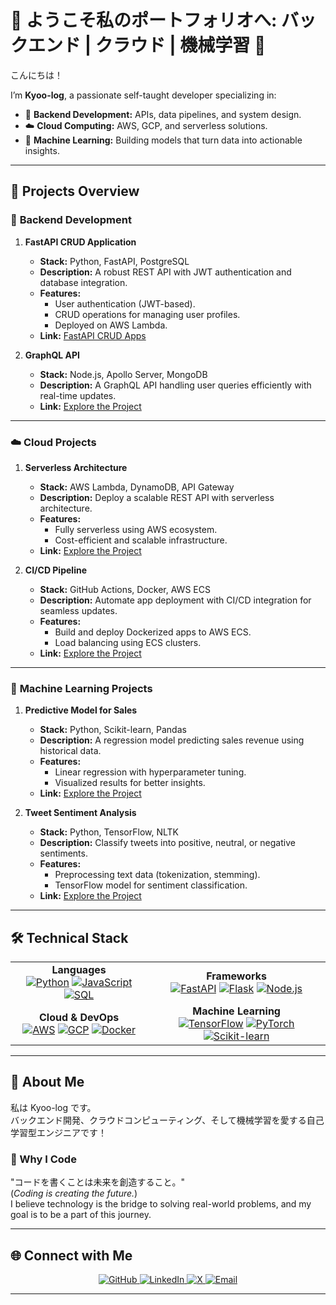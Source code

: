 # 🌟 ようこそ私のポートフォリオへ: バックエンド | クラウド | 機械学習 🌟  

こんにちは！    

I’m **Kyoo-log**, a passionate self-taught developer specializing in:  
- 🧰 **Backend Development:** APIs, data pipelines, and system design.  
- ☁️ **Cloud Computing:** AWS, GCP, and serverless solutions.  
- 🤖 **Machine Learning:** Building models that turn data into actionable insights.  

---

## 📂 Projects Overview  

### 🧰 **Backend Development**  
1. **FastAPI CRUD Application**  
   - **Stack:** Python, FastAPI, PostgreSQL  
   - **Description:** A robust REST API with JWT authentication and database integration.  
   - **Features:**  
     - User authentication (JWT-based).  
     - CRUD operations for managing user profiles.  
     - Deployed on AWS Lambda.  
   - **Link:** [FastAPI CRUD Apps](https://github.com/kyoo-log/FastAPI-CRUD-Application)  

2. **GraphQL API**  
   - **Stack:** Node.js, Apollo Server, MongoDB  
   - **Description:** A GraphQL API handling user queries efficiently with real-time updates.  
   - **Link:** [Explore the Project](backend/project2_graphql/)  

---

### ☁️ **Cloud Projects**  
1. **Serverless Architecture**  
   - **Stack:** AWS Lambda, DynamoDB, API Gateway  
   - **Description:** Deploy a scalable REST API with serverless architecture.  
   - **Features:**  
     - Fully serverless using AWS ecosystem.  
     - Cost-efficient and scalable infrastructure.  
   - **Link:** [Explore the Project](cloud/serverless/)  

2. **CI/CD Pipeline**  
   - **Stack:** GitHub Actions, Docker, AWS ECS  
   - **Description:** Automate app deployment with CI/CD integration for seamless updates.  
   - **Features:**  
     - Build and deploy Dockerized apps to AWS ECS.  
     - Load balancing using ECS clusters.  
   - **Link:** [Explore the Project](cloud/ci_cd_pipeline/)  

---

### 🤖 **Machine Learning Projects**  
1. **Predictive Model for Sales**  
   - **Stack:** Python, Scikit-learn, Pandas  
   - **Description:** A regression model predicting sales revenue using historical data.  
   - **Features:**  
     - Linear regression with hyperparameter tuning.  
     - Visualized results for better insights.  
   - **Link:** [Explore the Project](machine_learning/ml_project1/)  

2. **Tweet Sentiment Analysis**  
   - **Stack:** Python, TensorFlow, NLTK  
   - **Description:** Classify tweets into positive, neutral, or negative sentiments.  
   - **Features:**  
     - Preprocessing text data (tokenization, stemming).  
     - TensorFlow model for sentiment classification.  
   - **Link:** [Explore the Project](machine_learning/ml_project2/)  

---

## 🛠️ Technical Stack  

<p align="center">
  <table>
    <tr>
      <td align="center">
        <b>Languages</b><br>
        <a href="#"><img src="https://img.shields.io/badge/-Python-3776AB?logo=python&logoColor=white&style=for-the-badge" alt="Python"></a>
        <a href="#"><img src="https://img.shields.io/badge/-JavaScript-F7DF1E?logo=javascript&logoColor=black&style=for-the-badge" alt="JavaScript"></a>
        <a href="#"><img src="https://img.shields.io/badge/-SQL-003B57?logo=postgresql&logoColor=white&style=for-the-badge" alt="SQL"></a>
      </td>
      <td align="center">
        <b>Frameworks</b><br>
        <a href="#"><img src="https://img.shields.io/badge/-FastAPI-009688?logo=fastapi&logoColor=white&style=for-the-badge" alt="FastAPI"></a>
        <a href="#"><img src="https://img.shields.io/badge/-Flask-000000?logo=flask&logoColor=white&style=for-the-badge" alt="Flask"></a>
        <a href="#"><img src="https://img.shields.io/badge/-Node.js-339933?logo=node.js&logoColor=white&style=for-the-badge" alt="Node.js"></a>
      </td>
    </tr>
    <tr>
      <td align="center">
        <b>Cloud & DevOps</b><br>
        <a href="#"><img src="https://img.shields.io/badge/-AWS-232F3E?logo=amazon-aws&logoColor=white&style=for-the-badge" alt="AWS"></a>
        <a href="#"><img src="https://img.shields.io/badge/-GCP-4285F4?logo=google-cloud&logoColor=white&style=for-the-badge" alt="GCP"></a>
        <a href="#"><img src="https://img.shields.io/badge/-Docker-2496ED?logo=docker&logoColor=white&style=for-the-badge" alt="Docker"></a>
      </td>
      <td align="center">
        <b>Machine Learning</b><br>
        <a href="#"><img src="https://img.shields.io/badge/-TensorFlow-FF6F00?logo=tensorflow&logoColor=white&style=for-the-badge" alt="TensorFlow"></a>
        <a href="#"><img src="https://img.shields.io/badge/-PyTorch-EE4C2C?logo=pytorch&logoColor=white&style=for-the-badge" alt="PyTorch"></a>
        <a href="#"><img src="https://img.shields.io/badge/-Scikit--learn-F7931E?logo=scikit-learn&logoColor=white&style=for-the-badge" alt="Scikit-learn"></a>
      </td>
    </tr>
  </table>
</p>

---

## 📜 About Me  

私は Kyoo-log です。  
バックエンド開発、クラウドコンピューティング、そして機械学習を愛する自己学習型エンジニアです！  

### 🌟 Why I Code  
"コードを書くことは未来を創造すること。"  
(*Coding is creating the future.*)  
I believe technology is the bridge to solving real-world problems, and my goal is to be a part of this journey.  

---

## 🌐 Connect with Me  

<p align="center">
  <a href="https://github.com/kyoo-log">
    <img src="https://img.shields.io/badge/GitHub-%23181717.svg?style=for-the-badge&logo=github&logoColor=white" alt="GitHub">
  </a>
  <a href="https://linkedin.com/in/movahmi">
    <img src="https://img.shields.io/badge/LinkedIn-%230077B5.svg?style=for-the-badge&logo=linkedin&logoColor=white" alt="LinkedIn">
  </a>
  <a href="https://twitter.com/kyo91_">
    <img src="https://img.shields.io/badge/X-%23000000.svg?style=for-the-badge&logo=x&logoColor=white" alt="X">
  </a>
  <a href="mailto:movahmi@gmail.com">
    <img src="https://img.shields.io/badge/Email-D14836?style=for-the-badge&logo=gmail&logoColor=white" alt="Email">
  </a>
</p>

---
